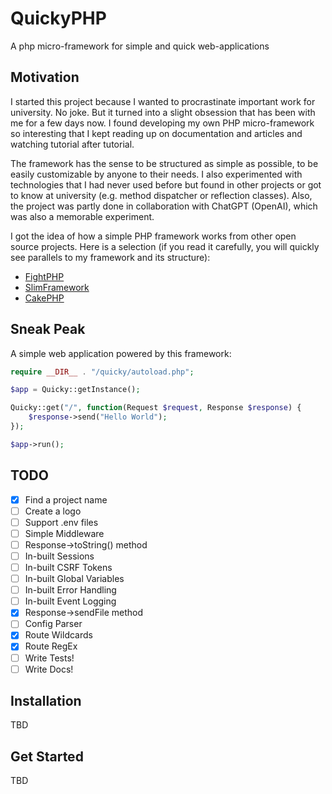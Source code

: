 # QuickyPHP
A php micro-framework for simple and quick web-applications

## Motivation
I started this project because I wanted to procrastinate important work for university. No joke. But it turned into a slight obsession that has been with me for a few days now. I found developing my own PHP micro-framework so interesting that I kept reading up on documentation and articles and watching tutorial after tutorial.

The framework has the sense to be structured as simple as possible, to be easily customizable by anyone to their needs. I also experimented with technologies that I had never used before but found in other projects or got to know at university (e.g. method dispatcher or reflection classes). Also, the project was partly done in collaboration with ChatGPT (OpenAI), which was also a memorable experiment.

I got the idea of how a simple PHP framework works from other open source projects. Here is a selection (if you read it carefully, you will quickly see parallels to my framework and its structure):
- [FightPHP](https://flightphp.com/)
- [SlimFramework](https://www.slimframework.com/)
- [CakePHP](https://cakephp.org/)

## Sneak Peak
A simple web application powered by this framework:
```php
require __DIR__ . "/quicky/autoload.php";

$app = Quicky::getInstance();

Quicky::get("/", function(Request $request, Response $response) {
    $response->send("Hello World");
});

$app->run();
```

## TODO
- [x] Find a project name  
- [ ] Create a logo  
- [ ] Support .env files
- [ ] Simple Middleware
- [ ] Response->toString() method  
- [ ] In-built Sessions  
- [ ] In-built CSRF Tokens  
- [ ] In-built Global Variables  
- [ ] In-built Error Handling  
- [ ] In-built Event Logging  
- [x] Response->sendFile method  
- [ ] Config Parser  
- [x] Route Wildcards 
- [x] Route RegEx 
- [ ] Write Tests!
- [ ] Write Docs!

## Installation
TBD

## Get Started
TBD
